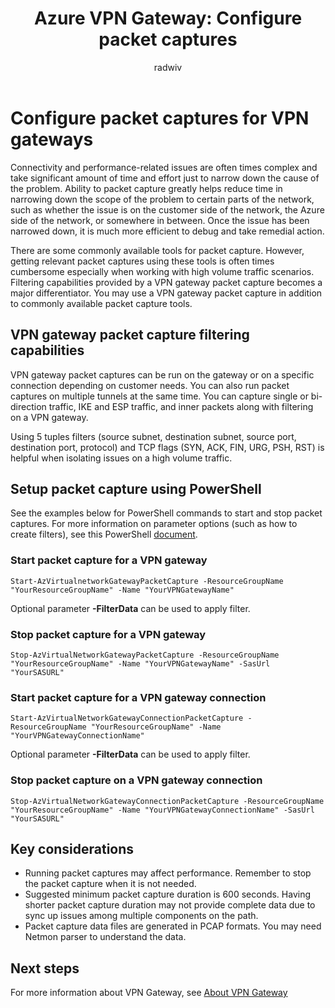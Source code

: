 ﻿---
title: 'Azure VPN Gateway: Configure packet captures'
description: Learn about packet capture functionalities that you can use on VPN gateways.
services: vpn-gateway
author: radwiv

ms.service: vpn-gateway
ms.topic: conceptual
ms.date: 10/15/2019
ms.author: radwiv
---

# Configure packet captures for VPN gateways

Connectivity and performance-related issues are often times complex and take significant amount of time and effort just to narrow down the cause of the problem. Ability to packet capture greatly helps reduce time in narrowing down the scope of the problem to certain parts of the network, such as whether the issue is on the customer side of the network, the Azure side of the network, or somewhere in between. Once the issue has been narrowed down, it is much more efficient to debug and take remedial action.

There are some commonly available tools for packet capture. However, getting relevant packet captures using these tools is often times cumbersome especially when working with high volume traffic scenarios. Filtering capabilities provided by a VPN gateway packet capture becomes a major differentiator. You may use a VPN gateway packet capture in addition to commonly available packet capture tools.

## VPN gateway packet capture filtering capabilities

VPN gateway packet captures can be run on the gateway or on a specific connection depending on customer needs. You can also run packet captures on multiple tunnels at the same time. You can capture single or bi-direction traffic, IKE and ESP traffic, and inner packets along with filtering on a VPN gateway.

Using 5 tuples filters (source subnet, destination subnet, source port, destination port, protocol) and TCP flags (SYN, ACK, FIN, URG, PSH, RST) is helpful when isolating issues on a high volume traffic.

## Setup packet capture using PowerShell

See the examples below for PowerShell commands to start and stop packet captures. For more information on parameter options (such as how to create filters), see this PowerShell [document](https://docs.microsoft.com/powershell/module/az.network/start-azvirtualnetworkgatewaypacketcapture).

### Start packet capture for a VPN gateway

```azurepowershell-interactive
Start-AzVirtualnetworkGatewayPacketCapture -ResourceGroupName "YourResourceGroupName" -Name "YourVPNGatewayName"
```

Optional parameter **-FilterData** can be used to apply filter.

### Stop packet capture for a VPN gateway

```azurepowershell-interactive
Stop-AzVirtualNetworkGatewayPacketCapture -ResourceGroupName "YourResourceGroupName" -Name "YourVPNGatewayName" -SasUrl "YourSASURL"
```

### Start packet capture for a VPN gateway connection

```azurepowershell-interactive
Start-AzVirtualNetworkGatewayConnectionPacketCapture -ResourceGroupName "YourResourceGroupName" -Name "YourVPNGatewayConnectionName"
```

Optional parameter **-FilterData** can be used to apply filter.

### Stop packet capture on a VPN gateway connection

```azurepowershell-interactive
Stop-AzVirtualNetworkGatewayConnectionPacketCapture -ResourceGroupName "YourResourceGroupName" -Name "YourVPNGatewayConnectionName" -SasUrl "YourSASURL"
```

## Key considerations

- Running packet captures may affect performance. Remember to stop the packet capture when it is not needed.
- Suggested minimum packet capture duration is 600 seconds. Having shorter packet capture duration may not provide complete data due to sync up issues among multiple components on the path.
- Packet capture data files are generated in PCAP formats. You may need Netmon parser to understand the data.

## Next steps

For more information about VPN Gateway, see [About VPN Gateway](vpn-gateway-about-vpngateways.md)

